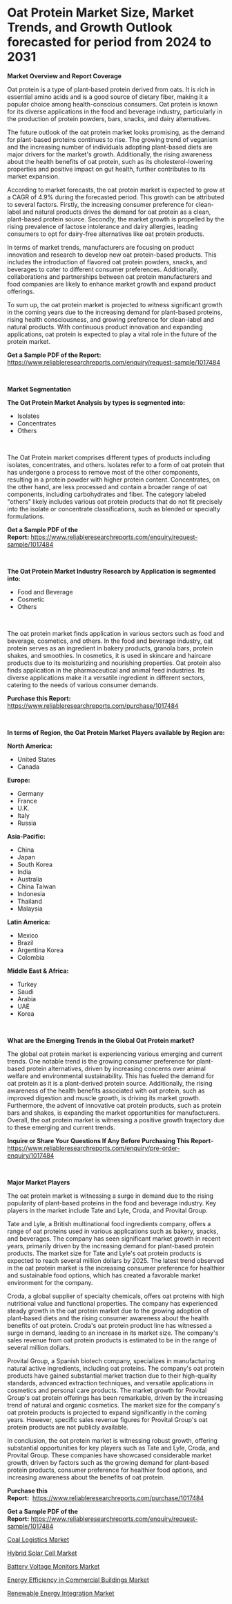 <p><h1>Oat Protein Market Size, Market Trends, and Growth Outlook forecasted for period from 2024 to 2031</h1></p><p><strong>Market Overview and Report Coverage</strong></p>
<p><p>Oat protein is a type of plant-based protein derived from oats. It is rich in essential amino acids and is a good source of dietary fiber, making it a popular choice among health-conscious consumers. Oat protein is known for its diverse applications in the food and beverage industry, particularly in the production of protein powders, bars, snacks, and dairy alternatives.</p><p>The future outlook of the oat protein market looks promising, as the demand for plant-based proteins continues to rise. The growing trend of veganism and the increasing number of individuals adopting plant-based diets are major drivers for the market's growth. Additionally, the rising awareness about the health benefits of oat protein, such as its cholesterol-lowering properties and positive impact on gut health, further contributes to its market expansion.</p><p>According to market forecasts, the oat protein market is expected to grow at a CAGR of 4.9% during the forecasted period. This growth can be attributed to several factors. Firstly, the increasing consumer preference for clean-label and natural products drives the demand for oat protein as a clean, plant-based protein source. Secondly, the market growth is propelled by the rising prevalence of lactose intolerance and dairy allergies, leading consumers to opt for dairy-free alternatives like oat protein products.</p><p>In terms of market trends, manufacturers are focusing on product innovation and research to develop new oat protein-based products. This includes the introduction of flavored oat protein powders, snacks, and beverages to cater to different consumer preferences. Additionally, collaborations and partnerships between oat protein manufacturers and food companies are likely to enhance market growth and expand product offerings.</p><p>To sum up, the oat protein market is projected to witness significant growth in the coming years due to the increasing demand for plant-based proteins, rising health consciousness, and growing preference for clean-label and natural products. With continuous product innovation and expanding applications, oat protein is expected to play a vital role in the future of the protein market.</p></p>
<p><strong>Get a Sample PDF of the Report:</strong> <a href="https://www.reliableresearchreports.com/enquiry/request-sample/1017484">https://www.reliableresearchreports.com/enquiry/request-sample/1017484</a></p>
<p>&nbsp;</p>
<p><strong>Market Segmentation</strong></p>
<p><strong>The Oat Protein Market Analysis by types is segmented into:</strong></p>
<p><ul><li>Isolates</li><li>Concentrates</li><li>Others</li></ul></p>
<p>&nbsp;</p>
<p><p>The Oat Protein market comprises different types of products including isolates, concentrates, and others. Isolates refer to a form of oat protein that has undergone a process to remove most of the other components, resulting in a protein powder with higher protein content. Concentrates, on the other hand, are less processed and contain a broader range of oat components, including carbohydrates and fiber. The category labeled "others" likely includes various oat protein products that do not fit precisely into the isolate or concentrate classifications, such as blended or specialty formulations.</p></p>
<p><strong>Get a Sample PDF of the Report:</strong>&nbsp;<a href="https://www.reliableresearchreports.com/enquiry/request-sample/1017484">https://www.reliableresearchreports.com/enquiry/request-sample/1017484</a></p>
<p>&nbsp;</p>
<p><strong>The Oat Protein Market Industry Research by Application is segmented into:</strong></p>
<p><ul><li>Food and Beverage</li><li>Cosmetic</li><li>Others</li></ul></p>
<p>&nbsp;</p>
<p><p>The oat protein market finds application in various sectors such as food and beverage, cosmetics, and others. In the food and beverage industry, oat protein serves as an ingredient in bakery products, granola bars, protein shakes, and smoothies. In cosmetics, it is used in skincare and haircare products due to its moisturizing and nourishing properties. Oat protein also finds application in the pharmaceutical and animal feed industries. Its diverse applications make it a versatile ingredient in different sectors, catering to the needs of various consumer demands.</p></p>
<p><strong>Purchase this Report:</strong>&nbsp; <a href="https://www.reliableresearchreports.com/purchase/1017484">https://www.reliableresearchreports.com/purchase/1017484</a></p>
<p>&nbsp;</p>
<p><strong>In terms of Region, the Oat Protein Market Players available by Region are:</strong></p>
<p>
    <p> <strong> North America: </strong>
        <ul>
            <li>United States</li>
            <li>Canada</li>
        </ul>
        </p> 
    <p> <strong> Europe: </strong>
        <ul>
            <li>Germany</li>
            <li>France</li>
            <li>U.K.</li>
            <li>Italy</li>
            <li>Russia</li>
        </ul>
        </p> 
    <p> <strong> Asia-Pacific: </strong>
        <ul>
            <li>China</li>
            <li>Japan</li>
            <li>South Korea</li>
            <li>India</li>
            <li>Australia</li>
            <li>China Taiwan</li>
            <li>Indonesia</li>
            <li>Thailand</li>
            <li>Malaysia</li>
        </ul>
        </p> 
    <p> <strong> Latin America: </strong>
        <ul>
            <li>Mexico</li>
            <li>Brazil</li>
            <li>Argentina Korea</li>
            <li>Colombia</li>
        </ul>
        </p> 
    <p> <strong> Middle East & Africa: </strong>
        <ul>
            <li>Turkey</li>
            <li>Saudi</li>
            <li>Arabia</li>
            <li>UAE</li>
            <li>Korea</li>
        </ul>
    </p>
    </p>
<p>&nbsp;</p>
<p><strong>What are the Emerging Trends in the Global Oat Protein market?</strong></p>
<p><p>The global oat protein market is experiencing various emerging and current trends. One notable trend is the growing consumer preference for plant-based protein alternatives, driven by increasing concerns over animal welfare and environmental sustainability. This has fueled the demand for oat protein as it is a plant-derived protein source. Additionally, the rising awareness of the health benefits associated with oat protein, such as improved digestion and muscle growth, is driving its market growth. Furthermore, the advent of innovative oat protein products, such as protein bars and shakes, is expanding the market opportunities for manufacturers. Overall, the oat protein market is witnessing a positive growth trajectory due to these emerging and current trends.</p></p>
<p><strong>Inquire or Share Your Questions If Any Before Purchasing This Report</strong>- <a href="https://www.reliableresearchreports.com/enquiry/pre-order-enquiry/1017484">https://www.reliableresearchreports.com/enquiry/pre-order-enquiry/1017484</a></p>
<p>&nbsp;</p>
<p><strong>Major Market Players</strong></p>
<p><p>The oat protein market is witnessing a surge in demand due to the rising popularity of plant-based proteins in the food and beverage industry. Key players in the market include Tate and Lyle, Croda, and Provital Group. </p><p>Tate and Lyle, a British multinational food ingredients company, offers a range of oat proteins used in various applications such as bakery, snacks, and beverages. The company has seen significant market growth in recent years, primarily driven by the increasing demand for plant-based protein products. The market size for Tate and Lyle's oat protein products is expected to reach several million dollars by 2025. The latest trend observed in the oat protein market is the increasing consumer preference for healthier and sustainable food options, which has created a favorable market environment for the company.</p><p>Croda, a global supplier of specialty chemicals, offers oat proteins with high nutritional value and functional properties. The company has experienced steady growth in the oat protein market due to the growing adoption of plant-based diets and the rising consumer awareness about the health benefits of oat protein. Croda's oat protein product line has witnessed a surge in demand, leading to an increase in its market size. The company's sales revenue from oat protein products is estimated to be in the range of several million dollars.</p><p>Provital Group, a Spanish biotech company, specializes in manufacturing natural active ingredients, including oat proteins. The company's oat protein products have gained substantial market traction due to their high-quality standards, advanced extraction techniques, and versatile applications in cosmetics and personal care products. The market growth for Provital Group's oat protein offerings has been remarkable, driven by the increasing trend of natural and organic cosmetics. The market size for the company's oat protein products is projected to expand significantly in the coming years. However, specific sales revenue figures for Provital Group's oat protein products are not publicly available.</p><p>In conclusion, the oat protein market is witnessing robust growth, offering substantial opportunities for key players such as Tate and Lyle, Croda, and Provital Group. These companies have showcased considerable market growth, driven by factors such as the growing demand for plant-based protein products, consumer preference for healthier food options, and increasing awareness about the benefits of oat protein.</p></p>
<p><strong>Purchase this Report:</strong>&nbsp;&nbsp;<a href="https://www.reliableresearchreports.com/purchase/1017484">https://www.reliableresearchreports.com/purchase/1017484</a></p>
<p></p>
<p><strong>Get a Sample PDF of the Report:</strong>&nbsp;<a href="https://www.reliableresearchreports.com/enquiry/request-sample/1017484">https://www.reliableresearchreports.com/enquiry/request-sample/1017484</a></p>
<p><p><a href="https://github.com/vimar16th/Market-Research-Report-List-2/blob/main/coal-logistics-market.md">Coal Logistics Market</a></p><p><a href="https://github.com/gulaimolin/Market-Research-Report-List-2/blob/main/hybrid-solar-cell-market.md">Hybrid Solar Cell Market</a></p><p><a href="https://github.com/ruslanpoljakovrd177/Market-Research-Report-List-2/blob/main/battery-voltage-monitors-market.md">Battery Voltage Monitors Market</a></p><p><a href="https://github.com/luckyshygirl/Market-Research-Report-List-2/blob/main/energy-efficiency-in-commercial-buildings-market.md">Energy Efficiency in Commercial Buildings Market</a></p><p><a href="https://github.com/gdfhhhj/Market-Research-Report-List-2/blob/main/renewable-energy-integration-market.md">Renewable Energy Integration Market</a></p></p>
